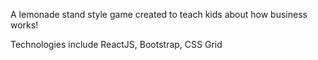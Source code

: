 A lemonade stand style game created to teach kids about how business works!

Technologies include ReactJS, Bootstrap, CSS Grid